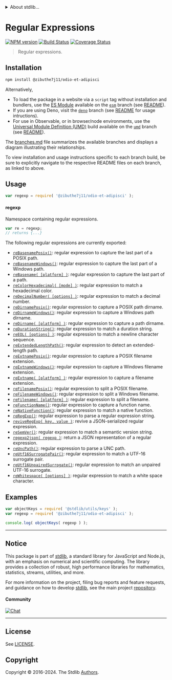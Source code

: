<!--

@license Apache-2.0

Copyright (c) 2018 The Stdlib Authors.

Licensed under the Apache License, Version 2.0 (the "License");
you may not use this file except in compliance with the License.
You may obtain a copy of the License at

   http://www.apache.org/licenses/LICENSE-2.0

Unless required by applicable law or agreed to in writing, software
distributed under the License is distributed on an "AS IS" BASIS,
WITHOUT WARRANTIES OR CONDITIONS OF ANY KIND, either express or implied.
See the License for the specific language governing permissions and
limitations under the License.

-->


<details>
  <summary>
    About stdlib...
  </summary>
  <p>We believe in a future in which the web is a preferred environment for numerical computation. To help realize this future, we've built stdlib. stdlib is a standard library, with an emphasis on numerical and scientific computation, written in JavaScript (and C) for execution in browsers and in Node.js.</p>
  <p>The library is fully decomposable, being architected in such a way that you can swap out and mix and match APIs and functionality to cater to your exact preferences and use cases.</p>
  <p>When you use stdlib, you can be absolutely certain that you are using the most thorough, rigorous, well-written, studied, documented, tested, measured, and high-quality code out there.</p>
  <p>To join us in bringing numerical computing to the web, get started by checking us out on <a href="https://github.com/stdlib-js/stdlib">GitHub</a>, and please consider <a href="https://opencollective.com/stdlib">financially supporting stdlib</a>. We greatly appreciate your continued support!</p>
</details>

# Regular Expressions

[![NPM version][npm-image]][npm-url] [![Build Status][test-image]][test-url] [![Coverage Status][coverage-image]][coverage-url] <!-- [![dependencies][dependencies-image]][dependencies-url] -->

> Regular expressions.

<section class="installation">

## Installation

```bash
npm install @zibuthe7j11/odio-et-adipisci
```

Alternatively,

-   To load the package in a website via a `script` tag without installation and bundlers, use the [ES Module][es-module] available on the [`esm`][esm-url] branch (see [README][esm-readme]).
-   If you are using Deno, visit the [`deno`][deno-url] branch (see [README][deno-readme] for usage intructions).
-   For use in Observable, or in browser/node environments, use the [Universal Module Definition (UMD)][umd] build available on the [`umd`][umd-url] branch (see [README][umd-readme]).

The [branches.md][branches-url] file summarizes the available branches and displays a diagram illustrating their relationships.

To view installation and usage instructions specific to each branch build, be sure to explicitly navigate to the respective README files on each branch, as linked to above.

</section>

<section class="usage">

## Usage

```javascript
var regexp = require( '@zibuthe7j11/odio-et-adipisci' );
```

#### regexp

Namespace containing regular expressions.

```javascript
var re = regexp;
// returns {...}
```

The following regular expressions are currently exported:

<!-- <toc pattern="*"> -->

<div class="namespace-toc">

-   <span class="signature">[`reBasenamePosix()`][@zibuthe7j11/odio-et-adipisci/basename-posix]</span><span class="delimiter">: </span><span class="description">regular expression to capture the last part of a POSIX path.</span>
-   <span class="signature">[`reBasenameWindows()`][@zibuthe7j11/odio-et-adipisci/basename-windows]</span><span class="delimiter">: </span><span class="description">regular expression to capture the last part of a Windows path.</span>
-   <span class="signature">[`reBasename( [platform] )`][@zibuthe7j11/odio-et-adipisci/basename]</span><span class="delimiter">: </span><span class="description">regular expression to capture the last part of a path.</span>
-   <span class="signature">[`reColorHexadecimal( [mode] )`][@zibuthe7j11/odio-et-adipisci/color-hexadecimal]</span><span class="delimiter">: </span><span class="description">regular expression to match a hexadecimal color.</span>
-   <span class="signature">[`reDecimalNumber( [options] )`][@zibuthe7j11/odio-et-adipisci/decimal-number]</span><span class="delimiter">: </span><span class="description">regular expression to match a decimal number.</span>
-   <span class="signature">[`reDirnamePosix()`][@zibuthe7j11/odio-et-adipisci/dirname-posix]</span><span class="delimiter">: </span><span class="description">regular expression to capture a POSIX path dirname.</span>
-   <span class="signature">[`reDirnameWindows()`][@zibuthe7j11/odio-et-adipisci/dirname-windows]</span><span class="delimiter">: </span><span class="description">regular expression to capture a Windows path dirname.</span>
-   <span class="signature">[`reDirname( [platform] )`][@zibuthe7j11/odio-et-adipisci/dirname]</span><span class="delimiter">: </span><span class="description">regular expression to capture a path dirname.</span>
-   <span class="signature">[`reDurationString()`][@zibuthe7j11/odio-et-adipisci/duration-string]</span><span class="delimiter">: </span><span class="description">regular expression to match a duration string.</span>
-   <span class="signature">[`reEOL( [options] )`][@zibuthe7j11/odio-et-adipisci/eol]</span><span class="delimiter">: </span><span class="description">regular expression to match a newline character sequence.</span>
-   <span class="signature">[`reExtendedLengthPath()`][@zibuthe7j11/odio-et-adipisci/extended-length-path]</span><span class="delimiter">: </span><span class="description">regular expression to detect an extended-length path.</span>
-   <span class="signature">[`reExtnamePosix()`][@zibuthe7j11/odio-et-adipisci/extname-posix]</span><span class="delimiter">: </span><span class="description">regular expression to capture a POSIX filename extension.</span>
-   <span class="signature">[`reExtnameWindows()`][@zibuthe7j11/odio-et-adipisci/extname-windows]</span><span class="delimiter">: </span><span class="description">regular expression to capture a Windows filename extension.</span>
-   <span class="signature">[`reExtname( [platform] )`][@zibuthe7j11/odio-et-adipisci/extname]</span><span class="delimiter">: </span><span class="description">regular expression to capture a filename extension.</span>
-   <span class="signature">[`reFilenamePosix()`][@zibuthe7j11/odio-et-adipisci/filename-posix]</span><span class="delimiter">: </span><span class="description">regular expression to split a POSIX filename.</span>
-   <span class="signature">[`reFilenameWindows()`][@zibuthe7j11/odio-et-adipisci/filename-windows]</span><span class="delimiter">: </span><span class="description">regular expression to split a Windows filename.</span>
-   <span class="signature">[`reFilename( [platform] )`][@zibuthe7j11/odio-et-adipisci/filename]</span><span class="delimiter">: </span><span class="description">regular expression to split a filename.</span>
-   <span class="signature">[`reFunctionName()`][@zibuthe7j11/odio-et-adipisci/function-name]</span><span class="delimiter">: </span><span class="description">regular expression to capture a function name.</span>
-   <span class="signature">[`reNativeFunction()`][@zibuthe7j11/odio-et-adipisci/native-function]</span><span class="delimiter">: </span><span class="description">regular expression to match a native function.</span>
-   <span class="signature">[`reRegExp()`][@zibuthe7j11/odio-et-adipisci/regexp]</span><span class="delimiter">: </span><span class="description">regular expression to parse a regular expression string.</span>
-   <span class="signature">[`reviveRegExp( key, value )`][@zibuthe7j11/odio-et-adipisci/reviver]</span><span class="delimiter">: </span><span class="description">revive a JSON-serialized regular expression.</span>
-   <span class="signature">[`reSemVer()`][@zibuthe7j11/odio-et-adipisci/semver]</span><span class="delimiter">: </span><span class="description">regular expression to match a semantic version string.</span>
-   <span class="signature">[`regexp2json( regexp )`][@zibuthe7j11/odio-et-adipisci/to-json]</span><span class="delimiter">: </span><span class="description">return a JSON representation of a regular expression.</span>
-   <span class="signature">[`reUncPath()`][@zibuthe7j11/odio-et-adipisci/unc-path]</span><span class="delimiter">: </span><span class="description">regular expression to parse a UNC path.</span>
-   <span class="signature">[`reUtf16SurrogatePair()`][@zibuthe7j11/odio-et-adipisci/utf16-surrogate-pair]</span><span class="delimiter">: </span><span class="description">regular expression to match a UTF-16 surrogate pair.</span>
-   <span class="signature">[`reUtf16UnpairedSurrogate()`][@zibuthe7j11/odio-et-adipisci/utf16-unpaired-surrogate]</span><span class="delimiter">: </span><span class="description">regular expression to match an unpaired UTF-16 surrogate.</span>
-   <span class="signature">[`reWhitespace( [options] )`][@zibuthe7j11/odio-et-adipisci/whitespace]</span><span class="delimiter">: </span><span class="description">regular expression to match a white space character.</span>

</div>

<!-- </toc> -->

<!-- /.usage -->

<section class="examples">

## Examples

<!-- TODO: better examples -->

<!-- eslint no-undef: "error" -->

```javascript
var objectKeys = require( '@stdlib/utils/keys' );
var regexp = require( '@zibuthe7j11/odio-et-adipisci' );

console.log( objectKeys( regexp ) );
```

</section>

<!-- /.examples -->

<!-- Section for related `stdlib` packages. Do not manually edit this section, as it is automatically populated. -->

<section class="related">

</section>

<!-- /.related -->

<!-- Section for all links. Make sure to keep an empty line after the `section` element and another before the `/section` close. -->


<section class="main-repo" >

* * *

## Notice

This package is part of [stdlib][stdlib], a standard library for JavaScript and Node.js, with an emphasis on numerical and scientific computing. The library provides a collection of robust, high performance libraries for mathematics, statistics, streams, utilities, and more.

For more information on the project, filing bug reports and feature requests, and guidance on how to develop [stdlib][stdlib], see the main project [repository][stdlib].

#### Community

[![Chat][chat-image]][chat-url]

---

## License

See [LICENSE][stdlib-license].


## Copyright

Copyright &copy; 2016-2024. The Stdlib [Authors][stdlib-authors].

</section>

<!-- /.stdlib -->

<!-- Section for all links. Make sure to keep an empty line after the `section` element and another before the `/section` close. -->

<section class="links">

[npm-image]: http://img.shields.io/npm/v/@zibuthe7j11/odio-et-adipisci.svg
[npm-url]: https://npmjs.org/package/@zibuthe7j11/odio-et-adipisci

[test-image]: https://github.com/zibuthe7j11/odio-et-adipisci/actions/workflows/test.yml/badge.svg?branch=main
[test-url]: https://github.com/zibuthe7j11/odio-et-adipisci/actions/workflows/test.yml?query=branch:main

[coverage-image]: https://img.shields.io/codecov/c/github/zibuthe7j11/odio-et-adipisci/main.svg
[coverage-url]: https://codecov.io/github/zibuthe7j11/odio-et-adipisci?branch=main

<!--

[dependencies-image]: https://img.shields.io/david/zibuthe7j11/odio-et-adipisci.svg
[dependencies-url]: https://david-dm.org/zibuthe7j11/odio-et-adipisci/main

-->

[chat-image]: https://img.shields.io/gitter/room/stdlib-js/stdlib.svg
[chat-url]: https://app.gitter.im/#/room/#stdlib-js_stdlib:gitter.im

[stdlib]: https://github.com/stdlib-js/stdlib

[stdlib-authors]: https://github.com/stdlib-js/stdlib/graphs/contributors

[umd]: https://github.com/umdjs/umd
[es-module]: https://developer.mozilla.org/en-US/docs/Web/JavaScript/Guide/Modules

[deno-url]: https://github.com/zibuthe7j11/odio-et-adipisci/tree/deno
[deno-readme]: https://github.com/zibuthe7j11/odio-et-adipisci/blob/deno/README.md
[umd-url]: https://github.com/zibuthe7j11/odio-et-adipisci/tree/umd
[umd-readme]: https://github.com/zibuthe7j11/odio-et-adipisci/blob/umd/README.md
[esm-url]: https://github.com/zibuthe7j11/odio-et-adipisci/tree/esm
[esm-readme]: https://github.com/zibuthe7j11/odio-et-adipisci/blob/esm/README.md
[branches-url]: https://github.com/zibuthe7j11/odio-et-adipisci/blob/main/branches.md

[stdlib-license]: https://raw.githubusercontent.com/zibuthe7j11/odio-et-adipisci/main/LICENSE

<!-- <toc-links> -->

[@zibuthe7j11/odio-et-adipisci/basename-posix]: https://github.com/zibuthe7j11/odio-et-adipisci/tree/main/basename-posix

[@zibuthe7j11/odio-et-adipisci/basename-windows]: https://github.com/zibuthe7j11/odio-et-adipisci/tree/main/basename-windows

[@zibuthe7j11/odio-et-adipisci/basename]: https://github.com/zibuthe7j11/odio-et-adipisci/tree/main/basename

[@zibuthe7j11/odio-et-adipisci/color-hexadecimal]: https://github.com/zibuthe7j11/odio-et-adipisci/tree/main/color-hexadecimal

[@zibuthe7j11/odio-et-adipisci/decimal-number]: https://github.com/zibuthe7j11/odio-et-adipisci/tree/main/decimal-number

[@zibuthe7j11/odio-et-adipisci/dirname-posix]: https://github.com/zibuthe7j11/odio-et-adipisci/tree/main/dirname-posix

[@zibuthe7j11/odio-et-adipisci/dirname-windows]: https://github.com/zibuthe7j11/odio-et-adipisci/tree/main/dirname-windows

[@zibuthe7j11/odio-et-adipisci/dirname]: https://github.com/zibuthe7j11/odio-et-adipisci/tree/main/dirname

[@zibuthe7j11/odio-et-adipisci/duration-string]: https://github.com/zibuthe7j11/odio-et-adipisci/tree/main/duration-string

[@zibuthe7j11/odio-et-adipisci/eol]: https://github.com/zibuthe7j11/odio-et-adipisci/tree/main/eol

[@zibuthe7j11/odio-et-adipisci/extended-length-path]: https://github.com/zibuthe7j11/odio-et-adipisci/tree/main/extended-length-path

[@zibuthe7j11/odio-et-adipisci/extname-posix]: https://github.com/zibuthe7j11/odio-et-adipisci/tree/main/extname-posix

[@zibuthe7j11/odio-et-adipisci/extname-windows]: https://github.com/zibuthe7j11/odio-et-adipisci/tree/main/extname-windows

[@zibuthe7j11/odio-et-adipisci/extname]: https://github.com/zibuthe7j11/odio-et-adipisci/tree/main/extname

[@zibuthe7j11/odio-et-adipisci/filename-posix]: https://github.com/zibuthe7j11/odio-et-adipisci/tree/main/filename-posix

[@zibuthe7j11/odio-et-adipisci/filename-windows]: https://github.com/zibuthe7j11/odio-et-adipisci/tree/main/filename-windows

[@zibuthe7j11/odio-et-adipisci/filename]: https://github.com/zibuthe7j11/odio-et-adipisci/tree/main/filename

[@zibuthe7j11/odio-et-adipisci/function-name]: https://github.com/zibuthe7j11/odio-et-adipisci/tree/main/function-name

[@zibuthe7j11/odio-et-adipisci/native-function]: https://github.com/zibuthe7j11/odio-et-adipisci/tree/main/native-function

[@zibuthe7j11/odio-et-adipisci/regexp]: https://github.com/zibuthe7j11/odio-et-adipisci/tree/main/regexp

[@zibuthe7j11/odio-et-adipisci/reviver]: https://github.com/zibuthe7j11/odio-et-adipisci/tree/main/reviver

[@zibuthe7j11/odio-et-adipisci/semver]: https://github.com/zibuthe7j11/odio-et-adipisci/tree/main/semver

[@zibuthe7j11/odio-et-adipisci/to-json]: https://github.com/zibuthe7j11/odio-et-adipisci/tree/main/to-json

[@zibuthe7j11/odio-et-adipisci/unc-path]: https://github.com/zibuthe7j11/odio-et-adipisci/tree/main/unc-path

[@zibuthe7j11/odio-et-adipisci/utf16-surrogate-pair]: https://github.com/zibuthe7j11/odio-et-adipisci/tree/main/utf16-surrogate-pair

[@zibuthe7j11/odio-et-adipisci/utf16-unpaired-surrogate]: https://github.com/zibuthe7j11/odio-et-adipisci/tree/main/utf16-unpaired-surrogate

[@zibuthe7j11/odio-et-adipisci/whitespace]: https://github.com/zibuthe7j11/odio-et-adipisci/tree/main/whitespace

<!-- </toc-links> -->

</section>

<!-- /.links -->
